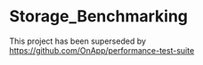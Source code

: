 # Storage_Benchmarking

This project has been superseded by https://github.com/OnApp/performance-test-suite
